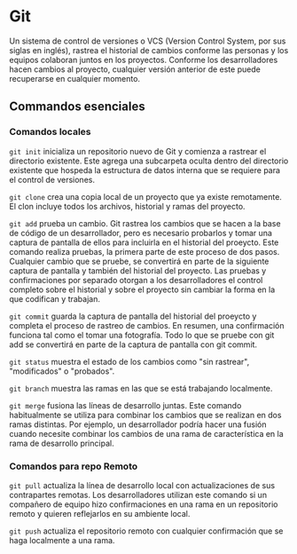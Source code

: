 # Git
Un sistema de control de versiones o VCS (Version Control System, por sus siglas en inglés), rastrea el historial de cambios conforme las personas y los equipos colaboran juntos en los proyectos. Conforme los desarrolladores hacen cambios al proyecto, cualquier versión anterior de este puede recuperarse en cualquier momento.

## Commandos esenciales

### Comandos locales
```git init``` inicializa un repositorio nuevo de Git y comienza a rastrear el directorio existente. Este agrega una subcarpeta oculta dentro del directorio existente que hospeda la estructura de datos interna que se requiere para el control de versiones.

```git clone``` crea una copia local de un proyecto que ya existe remotamente. El clon incluye todos los archivos, historial y ramas del proyecto.

```git add``` prueba un cambio. Git rastrea los cambios que se hacen a la base de código de un desarrollador, pero es necesario probarlos y tomar una captura de pantalla de ellos para incluirla en el historial del proeycto. Este comando realiza pruebas, la primera parte de este proceso de dos pasos. Cualquier cambio que se pruebe, se convertirá en parte de la siguiente captura de pantalla y también del historial del proyecto. Las pruebas y confirmaciones por separado otorgan a los desarrolladores el control completo sobre el historial y sobre el proyecto sin cambiar la forma en la que codifican y trabajan.

```git commit``` guarda la captura de pantalla del historial del proeycto y completa el proceso de rastreo de cambios. En resumen, una confirmación funciona tal como el tomar una fotografía. Todo lo que se pruebe con git add se convertirá en parte de la captura de pantalla con git commit.

```git status``` muestra el estado de los cambios como "sin rastrear", "modificados" o "probados".

```git branch``` muestra las ramas en las que se está trabajando localmente.

```git merge``` fusiona las líneas de desarrollo juntas. Este comando habitualmente se utiliza para combinar los cambios que se realizan en dos ramas distintas. Por ejemplo, un desarrollador podría hacer una fusión cuando necesite combinar los cambios de una rama de característica en la rama de desarrollo principal.

### Comandos para repo Remoto
```git pull``` actualiza la línea de desarrollo local con actualizaciones de sus contrapartes remotas. Los desarrolladores utilizan este comando si un compañero de equipo hizo confirmaciones en una rama en un repositorio remoto y quieren reflejarlos en su ambiente local.

```git push``` actualiza el repositorio remoto con cualquier confirmación que se haga localmente a una rama.

